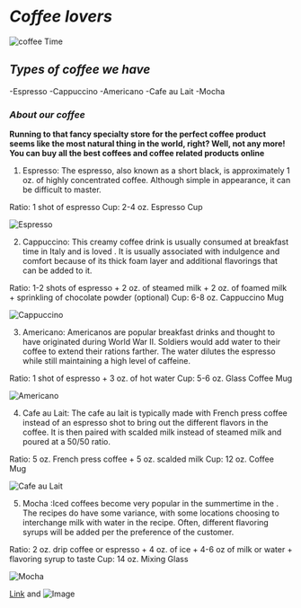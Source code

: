 # _Coffee lovers_
![coffee Time](https://prairievillagedentist.com/wp-content/uploads/2019/02/iu-1-1200x800.jpeg)

## _Types of coffee we have_
-Espresso
-Cappuccino
-Americano
-Cafe au Lait
-Mocha



### _About our coffee_
**Running to that fancy specialty store for the perfect coffee product seems like the most natural thing in the world, right? Well, not any more! You can buy all the best coffees and coffee related products online**

1. Espresso: The espresso, also known as a short black, is approximately 1 oz. of highly concentrated coffee. Although simple in appearance, it can be difficult to master.

Ratio: 1 shot of espresso
Cup: 2-4 oz. Espresso Cup

![Espresso](https://lh3.googleusercontent.com/proxy/8qHPdg-tKnVKJrV3FJn4ulWtCJKW7Pn4WVQCkHtirUwfYv_1fe5kJrdv2mbuE-itcrpt9gi5voA7ZmBkg1XPLS2Z0UK0NvZqembIeR9nAXo_Fvkf)

2. Cappuccino: This creamy coffee drink is usually consumed at breakfast time in Italy and is loved . It is usually associated with indulgence and comfort because of its thick foam layer and additional flavorings that can be added to it.

Ratio: 1-2 shots of espresso + 2 oz. of steamed milk + 2 oz. of foamed milk + sprinkling of chocolate powder (optional)
Cup: 6-8 oz. Cappuccino Mug

![Cappuccino](https://encrypted-tbn0.gstatic.com/images?q=tbn:ANd9GcQjybqyzyiIPKEmTHSw4matD0FynynLR34xNQ&usqp=CAU)


3. Americano: Americanos are popular breakfast drinks and thought to have originated during World War II. Soldiers would add water to their coffee to extend their rations farther. The water dilutes the espresso while still maintaining a high level of caffeine.

Ratio: 1 shot of espresso + 3 oz. of hot water
Cup: 5-6 oz. Glass Coffee Mug

![Americano](https://www.supermama.me/system/App/Entities/Recipe/images/000/107/205/watermarked/%D8%A7%D9%85%D8%B1%D9%8A%D9%83%D8%A7%D9%86-%D9%83%D9%88%D9%81%D9%8A.jpg)

4. Cafe au Lait: The cafe au lait is typically made with French press coffee instead of an espresso shot to bring out the different flavors in the coffee. It is then paired with scalded milk instead of steamed milk and poured at a 50/50 ratio.

Ratio: 5 oz. French press coffee + 5 oz. scalded milk
Cup: 12 oz. Coffee Mug

![Cafe au Lait](https://media-cdn.tripadvisor.com/media/photo-s/18/93/48/08/cafe-late.jpg)

5. Mocha :Iced coffees become very popular in the summertime in the . The recipes do have some variance, with some locations choosing to interchange milk with water in the recipe. Often, different flavoring syrups will be added per the preference of the customer.

Ratio: 2 oz. drip coffee or espresso + 4 oz. of ice + 4-6 oz of milk or water + flavoring syrup to taste
Cup: 14 oz. Mixing Glass

![Mocha](https://food-images.files.bbci.co.uk/food/recipes/the_perfect_mocha_coffee_29100_16x9.jpg)



[Link](url) and ![Image](src)
```

